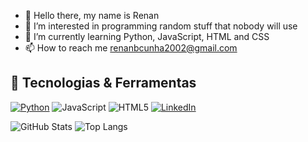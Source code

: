 - 👋 Hello there, my name is Renan
- 👀 I’m interested in programming random stuff that nobody will use
- 🌱 I’m currently learning Python, JavaScript, HTML and CSS
- 📫 How to reach me renanbcunha2002@gmail.com
## 🚀 Tecnologias & Ferramentas
[![Python](https://img.shields.io/badge/Python-3776AB?style=for-the-badge&logo=python&logoColor=white)](https://github.com/Renanzineo69/Catarina)
![JavaScript](https://img.shields.io/badge/JavaScript-F7DF1E?style=for-the-badge&logo=javascript&logoColor=black)
![HTML5](https://img.shields.io/badge/HTML5-E34F26?style=for-the-badge&logo=html5&logoColor=white)
[![LinkedIn](https://img.shields.io/badge/LinkedIn-0A66C2?style=for-the-badge&logo=linkedin&logoColor=white)](https://www.linkedin.com/in/renan-cunha-/)


![GitHub Stats](https://github-readme-stats.vercel.app/api?username=Renanzineo69&show_icons=true&theme=dark)
![Top Langs](https://github-readme-stats.vercel.app/api/top-langs/?username=Renanzineo69&layout=compact&theme=dark)




